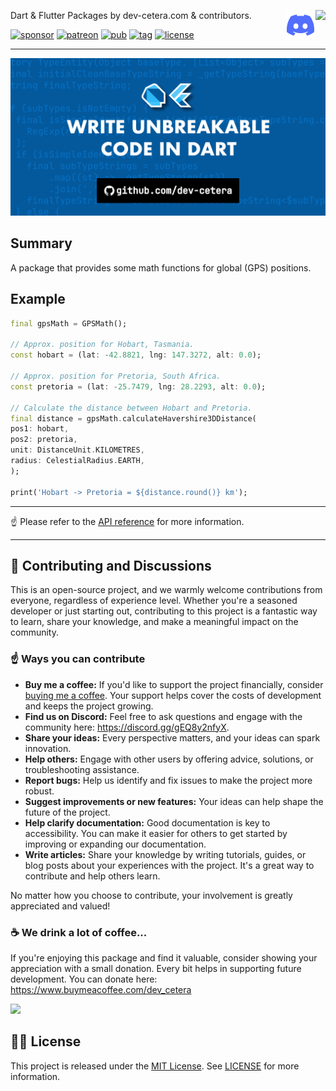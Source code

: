<a href="https://www.buymeacoffee.com/dev_cetera" target="_blank"><img align="right" src="https://cdn.buymeacoffee.com/buttons/default-orange.png" height="48"></a>
<a href="https://discord.gg/gEQ8y2nfyX" target="_blank"><img align="right" src="https://raw.githubusercontent.com/dev-cetera/.github/refs/heads/main/assets/icons/discord_icon/discord_icon.svg" height="48"></a>

Dart & Flutter Packages by dev-cetera.com & contributors.

[![sponsor](https://img.shields.io/badge/sponsor-grey?logo=github-sponsors)](https://github.com/sponsors/dev-cetera)
[![patreon](https://img.shields.io/badge/patreon-grey?logo=patreon)](https://www.patreon.com/c/RobertMollentze)
[![pub](https://img.shields.io/pub/v/df_gps_math.svg)](https://pub.dev/packages/df_gps_math)
[![tag](https://img.shields.io/badge/tag-v0.1.7-purple?logo=github)](https://github.com/dev-cetera/df_gps_math/tree/v0.1.7)
[![license](https://img.shields.io/badge/license-MIT-blue.svg)](https://raw.githubusercontent.com/dev-cetera/df_gps_math/main/LICENSE)

---

[![banner](https://github.com/dev-cetera/df_safer_dart/blob/v0.1.7/doc/assets/banner.png?raw=true)](https://github.com/dev-cetera)

<!-- BEGIN _README_CONTENT -->

## Summary

A package that provides some math functions for global (GPS) positions.

## Example

```dart
final gpsMath = GPSMath();

// Approx. position for Hobart, Tasmania.
const hobart = (lat: -42.8821, lng: 147.3272, alt: 0.0);

// Approx. position for Pretoria, South Africa.
const pretoria = (lat: -25.7479, lng: 28.2293, alt: 0.0);

// Calculate the distance between Hobart and Pretoria.
final distance = gpsMath.calculateHavershire3DDistance(
pos1: hobart,
pos2: pretoria,
unit: DistanceUnit.KILOMETRES,
radius: CelestialRadius.EARTH,
);

print('Hobart -> Pretoria = ${distance.round()} km');
```

<!-- END _README_CONTENT -->

---

☝️ Please refer to the [API reference](https://pub.dev/documentation/df_gps_math/) for more information.

---

## 💬 Contributing and Discussions

This is an open-source project, and we warmly welcome contributions from everyone, regardless of experience level. Whether you're a seasoned developer or just starting out, contributing to this project is a fantastic way to learn, share your knowledge, and make a meaningful impact on the community.

### ☝️ Ways you can contribute

- **Buy me a coffee:** If you'd like to support the project financially, consider [buying me a coffee](https://www.buymeacoffee.com/dev_cetera). Your support helps cover the costs of development and keeps the project growing.
- **Find us on Discord:** Feel free to ask questions and engage with the community here: https://discord.gg/gEQ8y2nfyX.
- **Share your ideas:** Every perspective matters, and your ideas can spark innovation.
- **Help others:** Engage with other users by offering advice, solutions, or troubleshooting assistance.
- **Report bugs:** Help us identify and fix issues to make the project more robust.
- **Suggest improvements or new features:** Your ideas can help shape the future of the project.
- **Help clarify documentation:** Good documentation is key to accessibility. You can make it easier for others to get started by improving or expanding our documentation.
- **Write articles:** Share your knowledge by writing tutorials, guides, or blog posts about your experiences with the project. It's a great way to contribute and help others learn.

No matter how you choose to contribute, your involvement is greatly appreciated and valued!

### ☕ We drink a lot of coffee...

If you're enjoying this package and find it valuable, consider showing your appreciation with a small donation. Every bit helps in supporting future development. You can donate here: https://www.buymeacoffee.com/dev_cetera

<a href="https://www.buymeacoffee.com/dev_cetera" target="_blank"><img src="https://cdn.buymeacoffee.com/buttons/default-orange.png" height="40"></a>

## 🧑‍⚖️ License

This project is released under the [MIT License](https://raw.githubusercontent.com/dev-cetera/df_gps_math/main/LICENSE). See [LICENSE](https://raw.githubusercontent.com/dev-cetera/df_gps_math/main/LICENSE) for more information.

